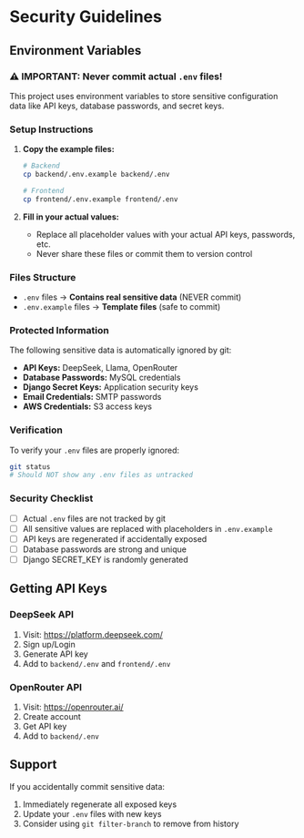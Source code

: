 # Security Guidelines

## Environment Variables

### ⚠️ IMPORTANT: Never commit actual `.env` files!

This project uses environment variables to store sensitive configuration data like API keys, database passwords, and secret keys.

### Setup Instructions

1. **Copy the example files:**
   ```bash
   # Backend
   cp backend/.env.example backend/.env
   
   # Frontend  
   cp frontend/.env.example frontend/.env
   ```

2. **Fill in your actual values:**
   - Replace all placeholder values with your actual API keys, passwords, etc.
   - Never share these files or commit them to version control

### Files Structure

- `.env` files → **Contains real sensitive data** (NEVER commit)
- `.env.example` files → **Template files** (safe to commit)

### Protected Information

The following sensitive data is automatically ignored by git:

- **API Keys:** DeepSeek, Llama, OpenRouter
- **Database Passwords:** MySQL credentials  
- **Django Secret Keys:** Application security keys
- **Email Credentials:** SMTP passwords
- **AWS Credentials:** S3 access keys

### Verification

To verify your `.env` files are properly ignored:

```bash
git status
# Should NOT show any .env files as untracked
```

### Security Checklist

- [ ] Actual `.env` files are not tracked by git
- [ ] All sensitive values are replaced with placeholders in `.env.example`
- [ ] API keys are regenerated if accidentally exposed
- [ ] Database passwords are strong and unique
- [ ] Django SECRET_KEY is randomly generated

## Getting API Keys

### DeepSeek API
1. Visit: https://platform.deepseek.com/
2. Sign up/Login
3. Generate API key
4. Add to `backend/.env` and `frontend/.env`

### OpenRouter API  
1. Visit: https://openrouter.ai/
2. Create account
3. Get API key
4. Add to `backend/.env`

## Support

If you accidentally commit sensitive data:
1. Immediately regenerate all exposed keys
2. Update your `.env` files with new keys
3. Consider using `git filter-branch` to remove from history
